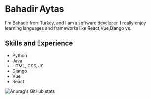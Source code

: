 # Bahadir Aytas
I'm Bahadir from Turkey, and I am a software developer. I really enjoy learning languages and frameworks like React,Vue,Django vs. 

## Skills and Experience
*  Python
* Java
* HTML, CSS, JS
* Django
* Vue
* React

![Anurag's GitHub stats](https://github-readme-stats.vercel.app/api?username=Comen35s&theme=dgruvbox&show_icons=true)

